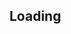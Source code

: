 <script>
    window.document = ""
    window.location = "../pdfs/2019-03-21-note-on-type-sys.pdf"
</script>


## Loading
